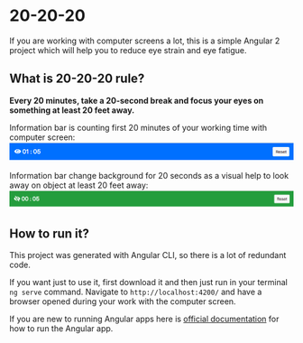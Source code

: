 # 20-20-20

If you are working with computer screens a lot, this is a simple Angular 2 project which will help you to reduce eye strain and eye fatigue.

## What is 20-20-20 rule?
**Every 20 minutes, take a 20-second break and focus your eyes on something at least 20 feet away.**

Information bar is counting first 20 minutes of your working time with computer screen:
![alt text](https://raw.githubusercontent.com/codekopf/20-20-20/master/lookAtComputer.png)

Information bar change background for 20 seconds as a visual help to look away on object at least 20 feet away:  
![alt text](https://raw.githubusercontent.com/codekopf/20-20-20/1d69025e3b0af57b98df855ea605ac5202dc299b/lookAway.png)

## How to run it?

This project was generated with Angular CLI, so there is a lot of redundant code.

If you want just to use it, first download it and then just run in your terminal `ng serve` command. Navigate to `http://localhost:4200/` and have a browser opened during your work with the computer screen. 
 
If you are new to running Angular apps here is [official documentation](https://angular.io/guide/setup) for how to run the Angular app.
